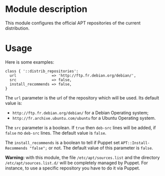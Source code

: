 # Module description

This module configures the official APT repositories
of the current distribution.




# Usage

Here is some examples:

```puppet
class { '::distrib_repositories':
  url                => 'http://ftp.fr.debian.org/debian/',
  src                => false,
  install_recommends => false,
}
```

The `url` parameter is the url of the repository which will be used.
Its default value is:

* `http://ftp.fr.debian.org/debian/` for a Debian Operating system;
* `http://fr.archive.ubuntu.com/ubuntu` for a Ubuntu Operating system.

The `src` parameter is a boolean. If `true` then `deb-src`
lines will be added, if `false` no `deb-src` lines. The
default value is `false`.

The `install_recommends` is a boolean to tell if Puppet
set `APT::Install-Recommends "false";` or not. The
default value of this parameter is `false`.

**Warning:** with this module, the file `/etc/apt/sources.list`
and the directory `/etc/apt/sources.list.d/` will be completely
managed by Puppet. For instance, to use a specific repository
you have to do it via Puppet.


